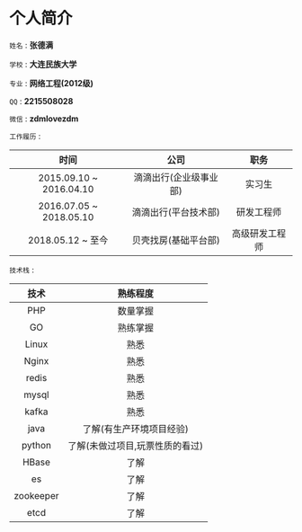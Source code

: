 个人简介
=======

`姓名` : **张德满**

`学校` : **大连民族大学**

`专业` : **网络工程(2012级)**

`QQ` : **2215508028**

`微信` : **zdmlovezdm**

`工作履历` :

时间 | 公司 |  职务  
:-:|:-:|:-:
2015.09.10 ~ 2016.04.10 | 滴滴出行(企业级事业部) | 实习生
2016.07.05 ~ 2018.05.10 | 滴滴出行(平台技术部) | 研发工程师
2018.05.12 ~ 至今 | 贝壳找房(基础平台部) | 高级研发工程师

`技术栈` :

技术 | 熟练程度
:-: | :-:
PHP | 数量掌握
GO | 熟练掌握
Linux | 熟悉
Nginx | 熟悉
redis | 熟悉
mysql | 熟悉
kafka | 熟悉
java | 了解(有生产环境项目经验)
python | 了解(未做过项目,玩票性质的看过)
HBase | 了解
es | 了解
zookeeper | 了解
etcd | 了解
